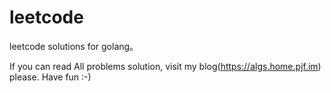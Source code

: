 # leetcode

leetcode solutions for golang。

If you can read All problems solution, visit my blog(https://algs.home.pjf.im) please. Have fun :-)
